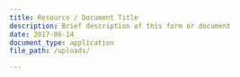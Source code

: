 ```yaml
---
title: Resource / Document Title
description: Brief description of this form or document
date: 2017-06-14
document_type: application
file_path: /uploads/

---
```

